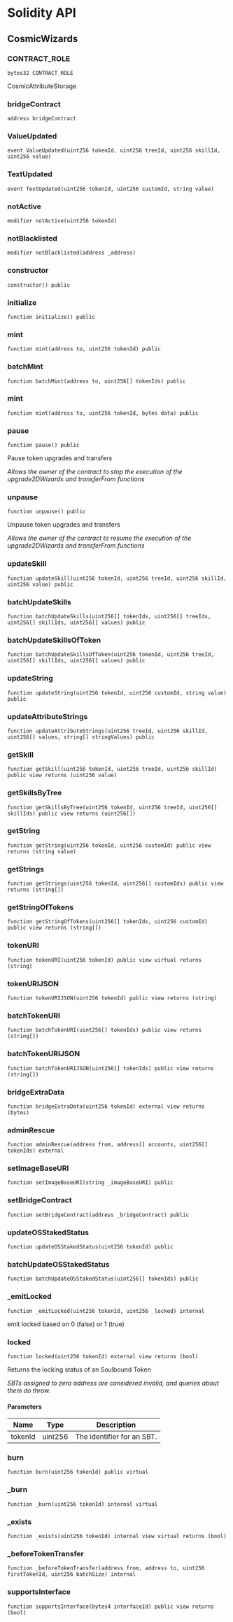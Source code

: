 # Solidity API

## CosmicWizards

### CONTRACT_ROLE

```solidity
bytes32 CONTRACT_ROLE
```

CosmicAttributeStorage

### bridgeContract

```solidity
address bridgeContract
```

### ValueUpdated

```solidity
event ValueUpdated(uint256 tokenId, uint256 treeId, uint256 skillId, uint256 value)
```

### TextUpdated

```solidity
event TextUpdated(uint256 tokenId, uint256 customId, string value)
```

### notActive

```solidity
modifier notActive(uint256 tokenId)
```

### notBlacklisted

```solidity
modifier notBlacklisted(address _address)
```

### constructor

```solidity
constructor() public
```

### initialize

```solidity
function initialize() public
```

### mint

```solidity
function mint(address to, uint256 tokenId) public
```

### batchMint

```solidity
function batchMint(address to, uint256[] tokenIds) public
```

### mint

```solidity
function mint(address to, uint256 tokenId, bytes data) public
```

### pause

```solidity
function pause() public
```

Pause token upgrades and transfers

_Allows the owner of the contract to stop the execution of
     the upgrade2DWizards and transferFrom functions_

### unpause

```solidity
function unpause() public
```

Unpause token upgrades and transfers

_Allows the owner of the contract to resume the execution of
     the upgrade2DWizards and transferFrom functions_

### updateSkill

```solidity
function updateSkill(uint256 tokenId, uint256 treeId, uint256 skillId, uint256 value) public
```

### batchUpdateSkills

```solidity
function batchUpdateSkills(uint256[] tokenIds, uint256[] treeIds, uint256[] skillIds, uint256[] values) public
```

### batchUpdateSkillsOfToken

```solidity
function batchUpdateSkillsOfToken(uint256 tokenId, uint256 treeId, uint256[] skillIds, uint256[] values) public
```

### updateString

```solidity
function updateString(uint256 tokenId, uint256 customId, string value) public
```

### updateAttributeStrings

```solidity
function updateAttributeStrings(uint256 treeId, uint256 skillId, uint256[] values, string[] stringValues) public
```

### getSkill

```solidity
function getSkill(uint256 tokenId, uint256 treeId, uint256 skillId) public view returns (uint256 value)
```

### getSkillsByTree

```solidity
function getSkillsByTree(uint256 tokenId, uint256 treeId, uint256[] skillIds) public view returns (uint256[])
```

### getString

```solidity
function getString(uint256 tokenId, uint256 customId) public view returns (string value)
```

### getStrings

```solidity
function getStrings(uint256 tokenId, uint256[] customIds) public view returns (string[])
```

### getStringOfTokens

```solidity
function getStringOfTokens(uint256[] tokenIds, uint256 customId) public view returns (string[])
```

### tokenURI

```solidity
function tokenURI(uint256 tokenId) public view virtual returns (string)
```

### tokenURIJSON

```solidity
function tokenURIJSON(uint256 tokenId) public view returns (string)
```

### batchTokenURI

```solidity
function batchTokenURI(uint256[] tokenIds) public view returns (string[])
```

### batchTokenURIJSON

```solidity
function batchTokenURIJSON(uint256[] tokenIds) public view returns (string[])
```

### bridgeExtraData

```solidity
function bridgeExtraData(uint256 tokenId) external view returns (bytes)
```

### adminRescue

```solidity
function adminRescue(address from, address[] accounts, uint256[] tokenIds) external
```

### setImageBaseURI

```solidity
function setImageBaseURI(string _imageBaseURI) public
```

### setBridgeContract

```solidity
function setBridgeContract(address _bridgeContract) public
```

### updateOSStakedStatus

```solidity
function updateOSStakedStatus(uint256 tokenId) public
```

### batchUpdateOSStakedStatus

```solidity
function batchUpdateOSStakedStatus(uint256[] tokenIds) public
```

### _emitLocked

```solidity
function _emitLocked(uint256 tokenId, uint256 _locked) internal
```

emit locked based on 0 (false) or 1 (true)

### locked

```solidity
function locked(uint256 tokenId) external view returns (bool)
```

Returns the locking status of an Soulbound Token

_SBTs assigned to zero address are considered invalid, and queries
about them do throw._

#### Parameters

| Name | Type | Description |
| ---- | ---- | ----------- |
| tokenId | uint256 | The identifier for an SBT. |

### burn

```solidity
function burn(uint256 tokenId) public virtual
```

### _burn

```solidity
function _burn(uint256 tokenId) internal virtual
```

### _exists

```solidity
function _exists(uint256 tokenId) internal view virtual returns (bool)
```

### _beforeTokenTransfer

```solidity
function _beforeTokenTransfer(address from, address to, uint256 firstTokenId, uint256 batchSize) internal
```

### supportsInterface

```solidity
function supportsInterface(bytes4 interfaceId) public view returns (bool)
```

